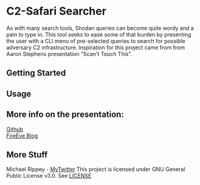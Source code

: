 # C2-Safari Searcher

As with many search tools, Shodan queries can become quite wordy and a pain to type in. This tool seeks to ease some of that burden by presenting<br>
the user with a CLI menu of pre-selected queries to search for possible adversary C2 infrastructure. Inspiration for this project came from  from<br>
 Aaron Stephens presentation "Scan't Touch This".

## Getting Started


## Usage


## More info on the presentation:
[Github](https://github.com/aaronst/talks)<br>
[FireEye Blog](https://www.fireeye.com/blog/threat-research/2020/07/scandalous-external-detection-using-network-scan-data-and-automation.html)

## More Stuff
Michael Rippey - [MyTwitter](https://twitter.com/nahamike01)
This project is licensed under GNU General Public License v3.0. See [LICENSE](https://github.com/msec1203/C2Safari/blob/master/LICENSE)

